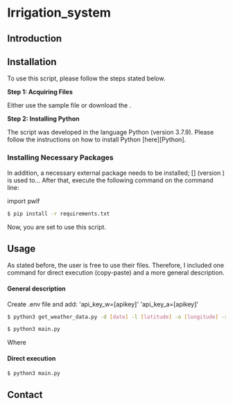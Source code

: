 # Irrigation_system

## Introduction

## Installation
To use this script, please follow the steps stated below.

**Step 1: Acquiring Files**

Either use the sample file or download the .

**Step 2: Installing Python**

The script was developed in the language Python (version 3.7.9). Please follow the instructions on how to install Python [here][Python].

### Installing Necessary Packages

In addition, a necessary external package needs to be installed; [] (version ) is used to... After that, execute the following command on the command line:

import pwlf


```bash
$ pip install -r requirements.txt
```

Now, you are set to use this script.


## Usage
As stated before, the user is free to use their files. Therefore, I included one command for direct execution (copy-paste) and a more general description.

#### General description

Create .env file and add:
'api_key_w=[apikey]'
'api_key_a=[apikey]'

```bash
$ python3 get_weather_data.py -d [date] -l [latitude] -o [longitude] -r path/resultfile.csv
```


```bash
$ python3 main.py
```

Where 

#### Direct execution

```bash
$ python3 main.py
```

## Contact